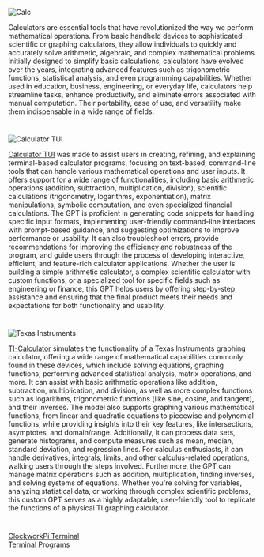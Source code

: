 ![Calc](https://github.com/user-attachments/assets/2d17e802-eb64-4eaf-bc03-77d7410fbac5)

Calculators are essential tools that have revolutionized the way we perform mathematical operations. From basic handheld devices to sophisticated scientific or graphing calculators, they allow individuals to quickly and accurately solve arithmetic, algebraic, and complex mathematical problems. Initially designed to simplify basic calculations, calculators have evolved over the years, integrating advanced features such as trigonometric functions, statistical analysis, and even programming capabilities. Whether used in education, business, engineering, or everyday life, calculators help streamline tasks, enhance productivity, and eliminate errors associated with manual computation. Their portability, ease of use, and versatility make them indispensable in a wide range of fields.

#

![Calculator TUI](https://github.com/user-attachments/assets/d56944c2-f12c-41d0-9fce-57ff759e65b7)

[Calculator TUI](https://chatgpt.com/g/g-682d9ad3e61081919042525bc48b4b22-calculator-tui) was made to assist users in creating, refining, and explaining terminal-based calculator programs, focusing on text-based, command-line tools that can handle various mathematical operations and user inputs. It offers support for a wide range of functionalities, including basic arithmetic operations (addition, subtraction, multiplication, division), scientific calculations (trigonometry, logarithms, exponentiation), matrix manipulations, symbolic computation, and even specialized financial calculations. The GPT is proficient in generating code snippets for handling specific input formats, implementing user-friendly command-line interfaces with prompt-based guidance, and suggesting optimizations to improve performance or usability. It can also troubleshoot errors, provide recommendations for improving the efficiency and robustness of the program, and guide users through the process of developing interactive, efficient, and feature-rich calculator applications. Whether the user is building a simple arithmetic calculator, a complex scientific calculator with custom functions, or a specialized tool for specific fields such as engineering or finance, this GPT helps users by offering step-by-step assistance and ensuring that the final product meets their needs and expectations for both functionality and usability.

#

![Texas Instruments](https://github.com/user-attachments/assets/9c5a12bc-af91-4fc9-a48d-8bd61009c499)

[TI-Calculator](https://chatgpt.com/g/g-67dfe813d24081918153b38925a2c033-ti-calculator) simulates the functionality of a Texas Instruments graphing calculator, offering a wide range of mathematical capabilities commonly found in these devices, which include solving equations, graphing functions, performing advanced statistical analysis, matrix operations, and more. It can assist with basic arithmetic operations like addition, subtraction, multiplication, and division, as well as more complex functions such as logarithms, trigonometric functions (like sine, cosine, and tangent), and their inverses. The model also supports graphing various mathematical functions, from linear and quadratic equations to piecewise and polynomial functions, while providing insights into their key features, like intersections, asymptotes, and domain/range. Additionally, it can process data sets, generate histograms, and compute measures such as mean, median, standard deviation, and regression lines. For calculus enthusiasts, it can handle derivatives, integrals, limits, and other calculus-related operations, walking users through the steps involved. Furthermore, the GPT can manage matrix operations such as addition, multiplication, finding inverses, and solving systems of equations. Whether you're solving for variables, analyzing statistical data, or working through complex scientific problems, this custom GPT serves as a highly adaptable, user-friendly tool to replicate the functions of a physical TI graphing calculator.

#

[ClockworkPi Terminal](https://github.com/sourceduty/ClockworkPi_Terminal)
<br>
[Terminal Programs](https://github.com/sourceduty/Terminal_Programs)
